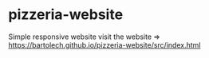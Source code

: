 # pizzeria-website
Simple responsive website
visit the website => https://bartolech.github.io/pizzeria-website/src/index.html
